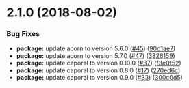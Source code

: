 <a name="2.1.0"></a>
# 2.1.0 (2018-08-02)


### Bug Fixes

* **package:** update acorn to version 5.6.0 ([#45](https://github.com/dollarshaveclub/es-check/issues/45)) ([90d1ae7](https://github.com/dollarshaveclub/es-check/commit/90d1ae7))
* **package:** update acorn to version 5.7.0 ([#47](https://github.com/dollarshaveclub/es-check/issues/47)) ([3826159](https://github.com/dollarshaveclub/es-check/commit/3826159))
* **package:** update caporal to version 0.10.0 ([#37](https://github.com/dollarshaveclub/es-check/issues/37)) ([f3e0f52](https://github.com/dollarshaveclub/es-check/commit/f3e0f52))
* **package:** update caporal to version 0.8.0 ([#17](https://github.com/dollarshaveclub/es-check/issues/17)) ([270ed6c](https://github.com/dollarshaveclub/es-check/commit/270ed6c))
* **package:** update caporal to version 0.9.0 ([#33](https://github.com/dollarshaveclub/es-check/issues/33)) ([300c0d5](https://github.com/dollarshaveclub/es-check/commit/300c0d5))




